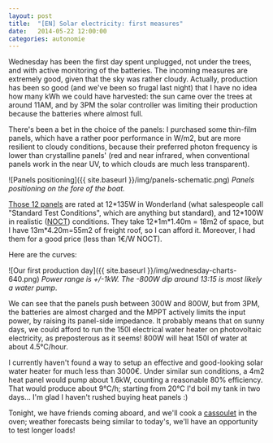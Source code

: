```yaml
---
layout: post
title:  "[EN] Solar electricity: first measures"
date:   2014-05-22 12:00:00
categories: autonomie
---
```


Wednesday has been the first day spent unplugged, not under the trees,
and with active monitoring of the batteries. The incoming measures are
extremely good, given that the sky was rather cloudy. Actually,
production has been so good (and we've been so frugal last night) that
I have no idea how many kWh we could have harvested: the sun came over
the trees at around 11AM, and by 3PM the solar controller was limiting
their production because the batteries where almost full.

There's been a bet in the choice of the panels: I purchased some
thin-film panels, which have a rather poor performance in W/m2, but
are more resilient to cloudy conditions, because their preferred
photon frequency is lower than crystalline panels' (red and
near infrared, when conventional panels work in the near UV, to which
clouds are much less transparent).

![Panels positioning]({{ site.baseurl }}/img/panels-schematic.png)
_Panels positioning on the fore of the boat._

[Those 12 panels](http://www.sharp.eu/cps/rde/xchg/eu/hs.xsl/-/html/product_details.htm?product=NAE135G5)
are rated at 12\*135W in Wonderland (what salespeople call "Standard
Test Conditions", which are anything but standard), and 12\*100W in
realistic ([NOCT](http://www.amsolar.com/home/amr/page_164))
conditions. They take 12\*1m\*1.40m = 18m2 of space, but I have
13m\*4.20m=55m2 of freight roof, so I can afford it. Moreover, I had
them for a good price (less than 1€/W NOCT).

Here are the curves:

![Our first production day]({{ site.baseurl }}/img/wednesday-charts-640.png)
_Power range is +/-1kW. The -800W dip around 13:15 is most likely a
water pump_.

We can see that the panels push between 300W and 800W, but from 3PM,
the batteries are almost charged and the MPPT actively limits the
input power, by raising its panel-side impedance. It probably means
that on sunny days, we could afford to run the 150l electrical water
heater on photovoltaic electricity, as preposterous as it seems! 800W
will heat 150l of water at about 4.5°C/hour.

I currently haven't found a way to setup an effective and good-looking
solar water heater for much less than 3000€. Under similar sun
conditions, a 4m2 heat panel would pump about 1.6kW, counting a
reasonable 80% efficiency. That would produce about 9°C/h; starting
from 20°C I'd boil my tank in two days... I'm glad I haven't rushed
buying heat panels :)

Tonight, we have friends coming aboard, and we'll cook a
[cassoulet](http://en.wikipedia.org/wiki/Cassoulet) in the oven;
weather forecasts being similar to today's, we'll have an opportunity
to test longer loads!
